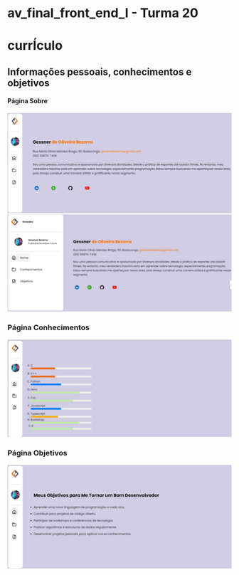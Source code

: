 # av_final_front_end_I - Turma 20

# currÍculo

## Informações pessoais, conhecimentos e objetivos

#### Página Sobre

![Página Inicial](./assets/image/index.jpg) ![Nav Expandido](./assets/image/index_nav-expandido.jpg)

### Página Conhecimentos

![Conhecimentos](./assets/image/conhecimento.jpg)

### Página Objetivos

![Objetivos](./assets/image/objetivos.jpg)
